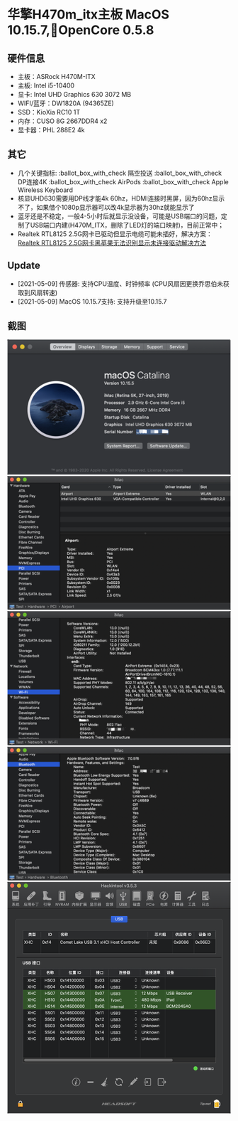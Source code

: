 # 华擎H470m_itx主板 MacOS 10.15.7,OpenCore 0.5.8

## 硬件信息

- 主板：ASRock H470M-ITX
- 主板: Intel i5-10400
- 显卡: Intel UHD Graphics 630 3072 MB
- WIFI/蓝牙：DW1820A (94365ZE)
- SSD：KioXia RC10 1T
- 内存：CUSO 8G 2667DDR4 x2
- 显卡器：PHL 288E2 4k

## 其它

- 几个关键指标: :ballot_box_with_check 隔空投送 :ballot_box_with_check DP连接4K :ballot_box_with_check AirPods :ballot_box_with_check Apple Wireless Keyboard
- 核显UHD630需要用DP线才能4k 60hz，HDMI连接时黑屏，因为60hz显示不了，如果借个1080p显示器可以改4k显示器为30hz就能显示了
- 蓝牙还是不稳定，一般4-5小时后就显示没设备，可能是USB端口的问题，定制了USB端口内建(H470M_ITX，删除了LED灯的端口映射)，目前正常中；
- Realtek RTL8125 2.5G网卡已驱动但显示电缆可能未插好，解决方案：[Realtek RTL8125 2.5G网卡黑苹果无法识别显示未连接驱动解决方法](http://k61.org/d6113fd5.html?ivk_sa=1024320u)


## Update

- [2021-05-09] 传感器: 支持CPU温度、时钟频率 (CPU风扇因更换乔思伯未获取到风扇转速)
- [2021-05-09] MacOS 10.15.7支持: 支持升级至10.15.7


## 截图

![screenshot_info](./screenshot/screenshot_info.png)
![screenshot_pci_lists](./screenshot/screenshot_pci_lists.png)
![screenshot_wifi](./screenshot/screenshot_wifi.png)
![screenshot_bluetooth](./screenshot/screenshot_bluetooth.png)
![screenshot_wifi](./screenshot/screenshot_usbport.png)



